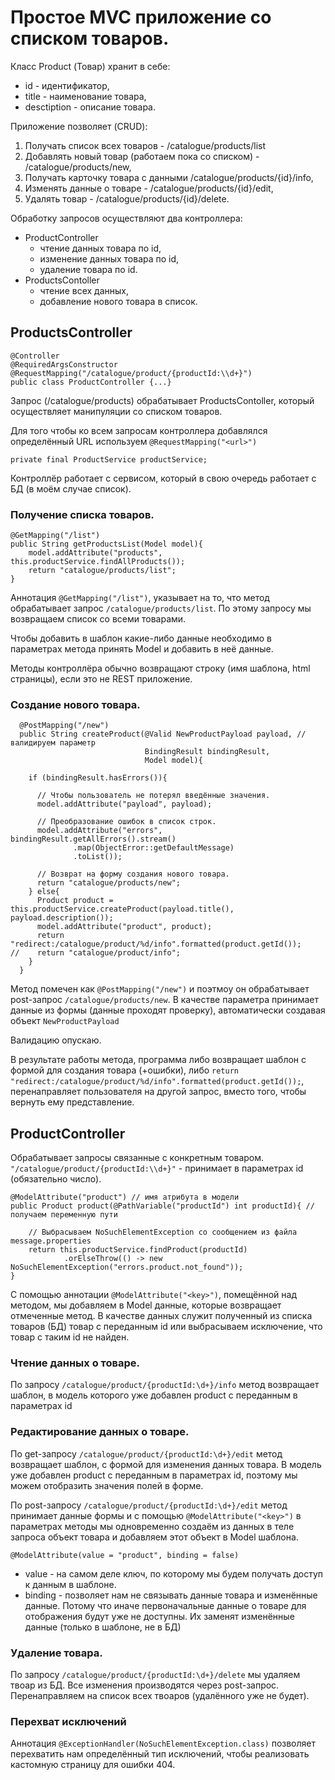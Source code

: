 # Простое MVC приложение со списком товаров.
Класс Product (Товар) хранит в себе:
* id - идентификатор, 
* title - наименование товара,
* desctiption - описание товара.

Приложение позволяет (CRUD):
1. Получать список всех товаров - /catalogue/products/list
2. Добавлять новый товар (работаем пока со списком) - /catalogue/products/new,
2. Получать карточку товара с данными /catalogue/products/{id}/info, 
3. Изменять данные о товаре - /catalogue/products/{id}/edit,
4. Удалять товар - /catalogue/products/{id}/delete.

Обработку запросов осуществляют два контроллера:
* ProductController
  * чтение данных товара по id,
  * изменение данных товара по id,
  * удаление товара по id.
* ProductsContoller 
  * чтение всех данных,
  * добавление нового товара в список.

## ProductsController

```agsl
@Controller
@RequiredArgsConstructor
@RequestMapping("/catalogue/product/{productId:\\d+}")
public class ProductController {...}
```

Запрос (/catalogue/products) обрабатывает ProductsContoller, который осуществляет
манипуляции со списком товаров.

Для того чтобы ко всем запросам контроллера добавлялся определённый
URL используем `@RequestMapping("<url>")`

```agsl
private final ProductService productService;
```

Контроллёр работает с сервисом, который в свою очередь работает с БД (в моём случае список).

### Получение списка товаров.

```agsl
@GetMapping("/list")
public String getProductsList(Model model){
    model.addAttribute("products", this.productService.findAllProducts());
    return "catalogue/products/list";
}
```

Аннотация `@GetMapping("/list")`, указывает на то, что метод обрабатывает запрос 
`/catalogue/products/list`. По этому запросу мы возвращаем список со всеми товарами.

Чтобы добавить в шаблон какие-либо данные необходимо в параметрах метода принять
Model и добавить в неё данные.

Методы контроллёра обычно возвращают строку (имя шаблона, html страницы), 
если это не REST приложение.

### Создание нового товара.

```agsl
  @PostMapping("/new")
  public String createProduct(@Valid NewProductPayload payload, // валидируем параметр
                              BindingResult bindingResult,
                              Model model){

    if (bindingResult.hasErrors()){

      // Чтобы пользователь не потерял введённые значения.
      model.addAttribute("payload", payload);

      // Преобразование ошибок в список строк.
      model.addAttribute("errors", bindingResult.getAllErrors().stream()
              .map(ObjectError::getDefaultMessage)
              .toList());

      // Возврат на форму создания нового товара.
      return "catalogue/products/new";
    } else{
      Product product = this.productService.createProduct(payload.title(), payload.description());
      model.addAttribute("product", product);
      return "redirect:/catalogue/product/%d/info".formatted(product.getId());
//    return "catalogue/product/info";
    }
  }
```

Метод помечен как `@PostMapping("/new")` и поэтмоу он обрабатывает post-запрос `/catalogue/products/new`.
В качестве параметра принимает данные из формы (данные проходят проверку), автоматически создавая объект 
`NewProductPayload`

Валидацию опускаю.

В результате работы метода, программа либо возвращает шаблон с формой для создания товара (+ошибки),
либо `return "redirect:/catalogue/product/%d/info".formatted(product.getId());`, перенаправляет пользователя
на другой запрос, вместо того, чтобы вернуть ему представление.

## ProductController

Обрабатывает запросы связанные с конкретным товаром.
`"/catalogue/product/{productId:\\d+}"` - принимает в параметрах id (обязательно число).

```agsl
@ModelAttribute("product") // имя атрибута в модели
public Product product(@PathVariable("productId") int productId){ // получаем переменную пути

    // Выбрасываем NoSuchElementException со сообщением из файла message.properties
    return this.productService.findProduct(productId)
            .orElseThrow(() -> new NoSuchElementException("errors.product.not_found"));
}
```

С помощью аннотации `@ModelAttribute("<key>")`, помещённой над методом, мы добавляем в Model данные, 
которые возвращает отмеченные метод.
В качестве данных служит полученный из списка товаров (БД) товар с переданным id или выбрасываем исключение, 
что товар с таким id не найден.

### Чтение данных о товаре.

По запросу `/catalogue/product/{productId:\d+}/info` метод возвращает шаблон, в модель которого
уже добавлен product с переданным в параметрах id

### Редактирование данных о товаре.

По get-запросу `/catalogue/product/{productId:\d+}/edit` метод возвращает шаблон, с формой для изменения данных
товара. В модель уже добавлен product с переданным в параметрах id, поэтому мы можем отобразить значения полей в форме.

По post-запросу `/catalogue/product/{productId:\d+}/edit` метод принимает данные формы и с помощью `@ModelAttribute("<key>")`
в параметрах методы мы одновременно создаём из данных в теле запроса объект товара и добавляем этот объект в Model шаблона.

`@ModelAttribute(value = "product", binding = false)`
  * value - на самом деле ключ, по которому мы будем получать доступ к данным в шаблоне.
  * binding - позволяет нам не связывать данные товара и изменённые данные. Потому что иначе 
первоначальные данные о товаре для отображения будут уже не доступны. Их заменят изменённые данные (только в шаблоне, не в БД)

### Удаление товара.

По запросу `/catalogue/product/{productId:\d+}/delete` мы удаляем твоар из БД. Все изменения производятся через post-запрос.
Перенаправляем на список всех твоаров (удалённого уже не будет).

### Перехват исключений

Аннотация `@ExceptionHandler(NoSuchElementException.class)` позволяет перехватить нам определённый тип 
исключений, чтобы реализовать кастомную страницу для ошибки 404.

